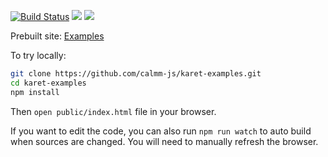 [![Build Status](https://travis-ci.org/calmm-js/karet-examples.svg?branch=master)](https://travis-ci.org/calmm-js/karet-examples) [![](https://david-dm.org/calmm-js/karet-examples.svg)](https://david-dm.org/calmm-js/karet-examples) [![](https://david-dm.org/calmm-js/karet-examples/dev-status.svg)](https://david-dm.org/calmm-js/karet-examples?type=dev)

Prebuilt site: [Examples](http://calmm-js.github.io/karet-examples/)

To try locally:

```bash
git clone https://github.com/calmm-js/karet-examples.git
cd karet-examples
npm install
```

Then `open public/index.html` file in your browser.

If you want to edit the code, you can also run `npm run watch` to auto build
when sources are changed.  You will need to manually refresh the browser.
